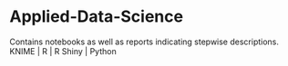 # Applied-Data-Science
Contains notebooks as well as reports indicating stepwise descriptions. 
KNIME | R | R Shiny | Python
